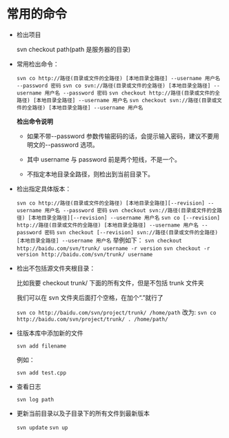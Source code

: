# 常用的命令

- 检出项目

  svn checkout path(path 是服务器的目录)

- 常用检出命令：

  `svn co http://路径(目录或文件的全路径) [本地目录全路径] --username 用户名 --password 密码`
  `svn co svn://路径(目录或文件的全路径) [本地目录全路径] --username 用户名 --password 密码`
  `svn checkout http://路径(目录或文件的全路径) [本地目录全路径] --username 用户名`
  `svn checkout svn://路径(目录或文件的全路径) [本地目录全路径] --username 用户名`

  **检出命令说明**

  - 如果不带--password 参数传输密码的话，会提示输入密码，建议不要用明文的--password 选项。

  - 其中 username 与 password 前是两个短线，不是一个。

  - 不指定本地目录全路径，则检出到当前目录下。

- 检出指定具体版本：

  `svn co http://路径(目录或文件的全路径) [本地目录全路径][--revision] --username 用户名 --password 密码`
  `svn checkout svn://路径(目录或文件的全路径) [本地目录全路径][--revision] --username 用户名`
  `svn co [--revision] http://路径(目录或文件的全路径) [本地目录全路径] --username 用户名 --password 密码`
  `svn checkout [--revision] svn://路径(目录或文件的全路径) [本地目录全路径] --username 用户名`
  举例如下：
  `svn checkout http://baidu.com/svn/trunk/ username -r version`
  `svn checkout -r version http://baidu.com/svn/trunk/ username`

- 检出不包括源文件夹根目录：

  比如我要 checkout trunk/ 下面的所有文件，但是不包括 trunk 文件夹

  我们可以在 svn 文件夹后面打个空格，在加个“.”就行了

  `svn co http://baidu.com/svn/project/trunk/ /home/path`
  改为:
  `svn co http://baidu.com/svn/project/trunk/ . /home/path/`

- 往版本库中添加新的文件

  `svn add filename`

  例如：

  `svn add test.cpp`

- 查看日志

  `svn log path`

- 更新当前目录以及子目录下的所有文件到最新版本

  `svn update`
  `svn up`

